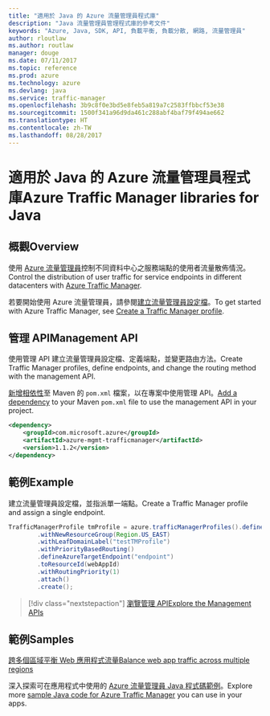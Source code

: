 ```yaml
---
title: "適用於 Java 的 Azure 流量管理員程式庫"
description: "Java 流量管理員管理程式庫的參考文件"
keywords: "Azure, Java, SDK, API, 負載平衡, 負載分散, 網路, 流量管理員"
author: rloutlaw
ms.author: routlaw
manager: douge
ms.date: 07/11/2017
ms.topic: reference
ms.prod: azure
ms.technology: azure
ms.devlang: java
ms.service: traffic-manager
ms.openlocfilehash: 3b9c8f0e3bd5e8feb5a819a7c2583ffbbcf53e38
ms.sourcegitcommit: 1500f341a96d9da461c288abf4baf79f494ae662
ms.translationtype: HT
ms.contentlocale: zh-TW
ms.lasthandoff: 08/28/2017
---
```

# <a name="azure-traffic-manager-libraries-for-java"></a><span data-ttu-id="d6053-104">適用於 Java 的 Azure 流量管理員程式庫</span><span class="sxs-lookup"><span data-stu-id="d6053-104">Azure Traffic Manager libraries for Java</span></span>

## <a name="overview"></a><span data-ttu-id="d6053-105">概觀</span><span class="sxs-lookup"><span data-stu-id="d6053-105">Overview</span></span>

<span data-ttu-id="d6053-106">使用 [Azure 流量管理員](/azure/traffic-manager/traffic-manager-overview)控制不同資料中心之服務端點的使用者流量散佈情況。</span><span class="sxs-lookup"><span data-stu-id="d6053-106">Control the distribution of user traffic for service endpoints in different datacenters with [Azure Traffic Manager](/azure/traffic-manager/traffic-manager-overview).</span></span>

<span data-ttu-id="d6053-107">若要開始使用 Azure 流量管理員，請參閱[建立流量管理員設定檔](/azure/traffic-manager/traffic-manager-create-profile)。</span><span class="sxs-lookup"><span data-stu-id="d6053-107">To get started with Azure Traffic Manager, see [Create a Traffic Manager profile](/azure/traffic-manager/traffic-manager-create-profile).</span></span>

## <a name="management-api"></a><span data-ttu-id="d6053-108">管理 API</span><span class="sxs-lookup"><span data-stu-id="d6053-108">Management API</span></span>

<span data-ttu-id="d6053-109">使用管理 API 建立流量管理員設定檔、定義端點，並變更路由方法。</span><span class="sxs-lookup"><span data-stu-id="d6053-109">Create Traffic Manager profiles, define endpoints, and change the routing method with the management API.</span></span> 

<span data-ttu-id="d6053-110">[新增相依性](https://maven.apache.org/guides/getting-started/index.html#How_do_I_use_external_dependencies)至 Maven 的 `pom.xml` 檔案，以在專案中使用管理 API。</span><span class="sxs-lookup"><span data-stu-id="d6053-110">[Add a dependency](https://maven.apache.org/guides/getting-started/index.html#How_do_I_use_external_dependencies) to your Maven `pom.xml` file to use the management API in your project.</span></span>  

```XML
<dependency>
    <groupId>com.microsoft.azure</groupId>
    <artifactId>azure-mgmt-trafficmanager</artifactId>
    <version>1.1.2</version>
</dependency>
```   

## <a name="example"></a><span data-ttu-id="d6053-111">範例</span><span class="sxs-lookup"><span data-stu-id="d6053-111">Example</span></span>

<span data-ttu-id="d6053-112">建立流量管理員設定檔，並指派單一端點。</span><span class="sxs-lookup"><span data-stu-id="d6053-112">Create a Traffic Manager profile and assign a single endpoint.</span></span>

```java
TrafficManagerProfile tmProfile = azure.trafficManagerProfiles().define("testTMProfile")
        .withNewResourceGroup(Region.US_EAST)
        .withLeafDomainLabel("testTMProfile")
        .withPriorityBasedRouting()
        .defineAzureTargetEndpoint("endpoint")
        .toResourceId(webAppId)
        .withRoutingPriority(1)
        .attach()
        .create();
```

> [!div class="nextstepaction"]
> [<span data-ttu-id="d6053-113">瀏覽管理 API</span><span class="sxs-lookup"><span data-stu-id="d6053-113">Explore the Management APIs</span></span>](/java/api/overview/azure/trafficmanager/managementapi)

## <a name="samples"></a><span data-ttu-id="d6053-114">範例</span><span class="sxs-lookup"><span data-stu-id="d6053-114">Samples</span></span>

[<span data-ttu-id="d6053-115">跨多個區域平衡 Web 應用程式流量</span><span class="sxs-lookup"><span data-stu-id="d6053-115">Balance web app traffic across multiple regions</span></span>](https://github.com/Azure-Samples/traffic-manager-java-manage-profiles)

<span data-ttu-id="d6053-116">深入探索可在應用程式中使用的 [Azure 流量管理員 Java 程式碼範例](https://azure.microsoft.com/resources/samples/?platform=java&term=traffic)。</span><span class="sxs-lookup"><span data-stu-id="d6053-116">Explore more [sample Java code for Azure Traffic Manager](https://azure.microsoft.com/resources/samples/?platform=java&term=traffic) you can use in your apps.</span></span>
